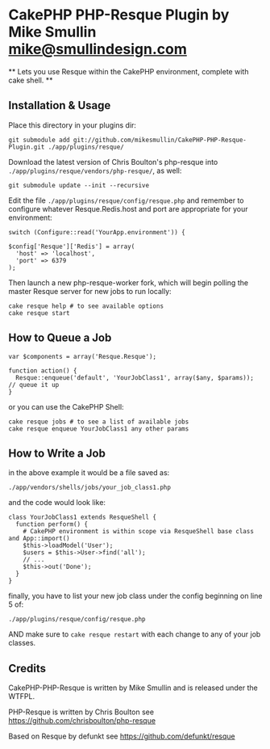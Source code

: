 CakePHP PHP-Resque Plugin by Mike Smullin <mike@smullindesign.com>
============

** Lets you use Resque within the CakePHP environment, complete with cake shell. **

Installation & Usage
------------

Place this directory in your plugins dir:

    git submodule add git://github.com/mikesmullin/CakePHP-PHP-Resque-Plugin.git ./app/plugins/resque/

Download the latest version of Chris Boulton's php-resque into `./app/plugins/resque/vendors/php-resque/`, as well:

    git submodule update --init --recursive

Edit the file `./app/plugins/resque/config/resque.php` and remember to
configure whatever Resque.Redis.host and port are appropriate for your environment:

    switch (Configure::read('YourApp.environment')) {

    $config['Resque']['Redis'] = array(
      'host' => 'localhost',
      'port' => 6379
    );

Then launch a new php-resque-worker fork, which will begin polling the master
Resque server for new jobs to run locally:

    cake resque help # to see available options
    cake resque start

How to Queue a Job
------------

    var $components = array('Resque.Resque');

    function action() {
      Resque::enqueue('default', 'YourJobClass1', array($any, $params)); // queue it up
    }

or you can use the CakePHP Shell:

    cake resque jobs # to see a list of available jobs
    cake resque enqueue YourJobClass1 any other params

How to Write a Job
------------

in the above example it would be a file saved as:

    ./app/vendors/shells/jobs/your_job_class1.php

and the code would look like:

    class YourJobClass1 extends ResqueShell {
      function perform() {
        # CakePHP environment is within scope via ResqueShell base class and App::import()
        $this->loadModel('User');
        $users = $this->User->find('all');
        // ...
        $this->out('Done');
      }
    }

finally, you have to list your new job class under the config beginning on line 5 of:

    ./app/plugins/resque/config/resque.php

AND make sure to `cake resque restart` with each change to any of your job classes.

Credits
------------

CakePHP-PHP-Resque is written by Mike Smullin and is released under the WTFPL.

PHP-Resque is written by Chris Boulton see https://github.com/chrisboulton/php-resque

Based on Resque by defunkt see https://github.com/defunkt/resque
